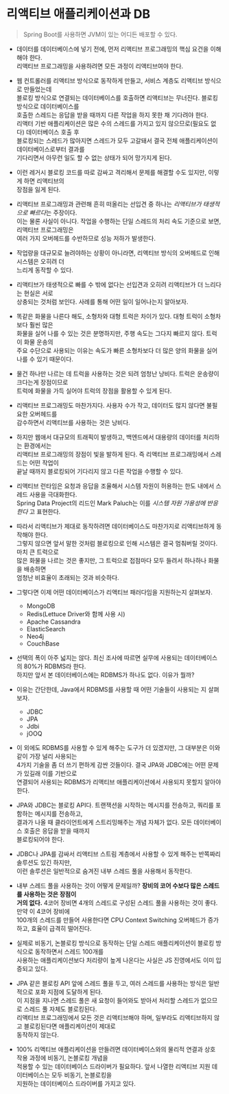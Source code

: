 # 리액티브 애플리케이션과 DB

> Spring Boot를 사용하면 JVM이 있는 어디든 배포할 수 있다.

- 데이터를 데이터베이스에 넣기 전에, 먼저 리액티브 프로그래밍의 핵심 요건을 이해해야 한다.  
  리액티브 프로그래밍을 사용하려면 모든 과정이 리액티브여야 한다.

- 웹 컨트롤러를 리액티브 방식으로 동작하게 만들고, 서비스 계층도 리액티브 방식으로 만들었는데  
  블로킹 방식으로 연결되는 데이터베이스를 호출하면 리액티브는 무너진다. 블로킹 방식으로 데이터베이스를  
  호출한 스레드는 응답을 받을 때까지 다른 작업을 하지 못한 채 기다려야 한다.  
  리액터 기반 애플리케이션은 많은 수의 스레드를 가지고 있지 않으므로(필요도 없다) 데이터베이스 호출 후  
  블로킹되는 스레드가 많아지면 스레드가 모두 고갈돼서 결국 전체 애플리케이션이 데이터베이스로부터 결과를  
  기다리면서 아무런 일도 할 수 없는 상태가 되어 망가지게 된다.

- 이런 레거시 블로킹 코드를 따로 감싸고 격리해서 문제를 해결할 수도 있지만, 이렇게 하면 리액티브의  
  장점을 잃게 된다.

- 리액티브 프로그래밍과 관련해 흔히 떠올리는 선입견 중 하나는 *리액티브가 태생적으로 빠르다*는 주장이다.  
  이는 물론 사실이 아니다. 작업을 수행하는 단일 스레드의 처리 속도 기준으로 보면, 리액티브 프로그래밍은  
  여러 가지 오버헤드를 수반하므로 성능 저하가 발생한다.

- 작업량을 대규모로 늘려야하는 상황이 아니라면, 리액티브 방식의 오버헤드로 인해 시스템은 오히려 더  
  느리게 동작할 수 있다.

- 리액티브가 태생적으로 빠를 수 밖에 없다는 선입견과 오히려 리액티브가 더 느리다는 현실은 서로  
  상충되는 것처럼 보인다. 사례를 통해 어떤 일이 일어나는지 알아보자.

- 똑같은 화물을 나른다 해도, 소형차와 대형 트럭은 차이가 있다. 대형 트럭이 소형차보다 훨씬 많은  
  화물을 실어 나를 수 있는 것은 분명하지만, 주행 속도는 그다지 빠르지 않다. 트럭이 화물 운송의  
  주요 수단으로 사용되는 이유는 속도가 빠른 소형차보다 더 많은 양의 화물을 실어 나를 수 있기 때문이다.

- 물건 하나만 나르는 데 트럭을 사용하는 것은 되려 엄청난 낭비다. 트럭은 운송량이 크다는게 장점이므로  
  트럭에 화물을 가득 실어야 트럭의 장점을 활용할 수 있게 된다.

- 리액티브 프로그래밍도 마찬가지다. 사용자 수가 작고, 데이터도 많지 않다면 불필요한 오버헤드를  
  감수하면서 리액티브를 사용하는 것은 낭비다.

- 하지만 웹애서 대규모의 트래픽이 발생하고, 백엔드에서 대용량의 데이터를 처리하는 환경에서는  
  리액티브 프로그래밍의 장점이 빛을 발하게 된다. 즉 리액티브 프로그래밍에서 스레드는 어떤 작업이  
  끝날 때까지 블로킹되어 기다리지 않고 다른 작업을 수행할 수 있다.

- 리액티브 런타임은 요청과 응답을 조율해서 시스템 자원이 허용하는 한도 내에서 스레드 사용을 극대화한다.  
  Spring Data Project의 리드인 Mark Paluch는 이를 _시스템 자원 가용성에 반응한다_ 고 표현한다.

- 따라서 리액티브가 제대로 동작하려면 데이터베이스도 마찬가지로 리액티브하게 동작해야 한다.  
  그렇지 않으면 앞서 말한 것처럼 블로킹으로 인해 시스템은 결국 멈춰버릴 것이다. 마치 큰 트럭으로  
  많은 화물을 나르는 것은 좋지만, 그 트럭으로 접점마다 모두 들려서 하나하나 화물을 배송하면  
  엄청난 비효율이 초래되는 것과 비슷하다.

- 그렇다면 이제 어떤 데이터베이스가 리액티브 패러다임을 지원하는지 살펴보자.

  - MongoDB
  - Redis(Lettuce Driver와 함께 사용 시)
  - Apache Cassandra
  - ElasticSearch
  - Neo4j
  - CouchBase

- 선택의 폭이 아주 넓지는 않다. 최신 조사에 따르면 실무에 사용되는 데이터베이스의 80%가 RDBMS라 한다.  
  하지만 앞서 본 데이터베이스에는 RDBMS가 하나도 없다. 이유가 뭘까?

- 이유는 간단한데, Java에서 RDBMS를 사용할 때 어떤 기술들이 사용되는 지 살펴보자.

  - JDBC
  - JPA
  - Jdbi
  - jOOQ

- 이 외에도 RDBMS를 사용할 수 있게 해주는 도구가 더 있겠지만, 그 대부분은 이와 같이 가장 널리 사용되는  
  4가지 기술을 좀 더 쓰기 편하게 감싼 것들이다. 결국 JPA와 JDBC에는 어떤 문제가 있길래 이를 기반으로  
  연결되어 사용되는 RDBMS가 리액티브 애플리케이션에서 사용되지 못할지 알아야 한다.

- JPA와 JDBC는 블로킹 API다. 트랜잭션을 시작하는 메시지를 전송하고, 쿼리를 포함하는 메시지를 전송하고,  
  결과가 나올 때 클라이언트에게 스트리밍해주는 개념 자체가 없다. 모든 데이터베이스 호출은 응답을 받을 때까지  
  블로킹되어야 한다.

- JDBC나 JPA를 감싸서 리액티브 스트림 계층에서 사용할 수 있게 해주는 반쪽짜리 솔루션도 있긴 하지만,  
  이런 솔루션은 일반적으로 숨겨진 내부 스레드 풀을 사용해서 동작한다.

- 내부 스레드 풀을 사용하는 것이 어떻게 문제일까? **장비의 코어 수보다 많은 스레드를 사용하는 것은 장점이**  
  **거의 없다.** 4코어 장비면 4개의 스레드로 구성된 스레드 풀을 사용하는 것이 좋다. 만약 이 4코어 장비에  
  100개의 스레드를 만들어 사용한다면 CPU Context Switching 오버헤드가 증가하고, 효율이 급격히 떨어진다.

- 실제로 비동기, 논블로킹 방식으로 동작하는 단일 스레드 애플리케이션이 블로킹 방식으로 동작하면서 스레드 100개를  
  사용하는 애플리케이션보다 처리량이 높게 나온다는 사실은 JS 진영에서도 이미 입증되고 있다.

- JPA 같은 블로킹 API 앞에 스레드 풀을 두고, 여러 스레드를 사용하는 방식은 일반적으로 포화 지점에 도달하게 된다.  
  이 지점을 지나면 스레드 풀은 새 요청이 들어와도 받아서 처리할 스레드가 없으므로 스레드 풀 자체도 블로킹된다.  
  리액티브 프로그래밍에서 모든 것은 리액티브해야 하며, 일부라도 리액티브하지 않고 블로킹된다면 애플리케이션이 제대로  
  동작하지 않는다.

- 100% 리액티브 애플리케이션을 만들려면 데이터베이스와의 물리적 연결과 상호 작용 과정에 비동기, 논블로킹 개념을  
  적용할 수 있는 데이터베이스 드라이버가 필요하다. 앞서 나열한 리액티브 지원 데이터베이스는 모두 비동기, 논블로킹을  
  지원하는 데이터베이스 드라이버를 가지고 있다.
